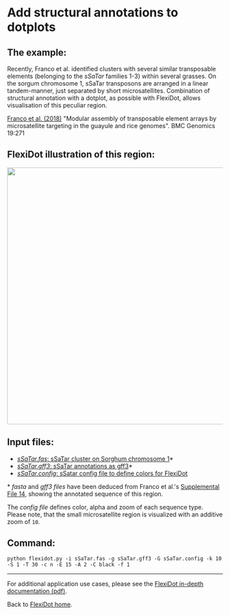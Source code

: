 # Add structural annotations to dotplots

## The example:
Recently, Franco et al. identified clusters with several similar transposable elements (belonging to the *sSaTar* families 1-3) within several grasses. On the sorgum chromosome 1, sSaTar transposons are arranged in a linear tandem-manner, just separated by short microsatellites.
Combination of structural annotation with a dotplot, as possible with FlexiDot, allows visualisation of this peculiar region.

[Franco et al. (2018)](https://bmcgenomics.biomedcentral.com/articles/10.1186/s12864-018-4653-6) "Modular assembly of transposable element arrays by microsatellite targeting in the guayule and rice genomes". BMC Genomics 19:271

## FlexiDot illustration of this region:
<img src="https://github.com/molbio-dresden/flexidot/blob/master/tests/test-data/sSaTar_example/sSaTar_cluster_flexi_300b.png" width="600">


## Input files:

- [*sSaTar.fas*: sSaTar cluster on Sorghum chromosome 1](https://github.com/molbio-dresden/flexidot/blob/master/tests/test-data/sSaTar_example/sSaTar.fas)*
- [*sSaTar.gff3*: sSaTar annotations as gff3](https://github.com/molbio-dresden/flexidot/blob/master/tests/test-data/sSaTar_example/sSaTar.gff3)*
- [*sSaTar.config*: sSatar config file to define colors for FlexiDot](https://github.com/molbio-dresden/flexidot/blob/master/tests/test-data/sSaTar_example/sSaTar.config)

\* *fasta* and *gff3 files* have been deduced from Franco et al.'s [Supplemental File 14](https://static-content.springer.com/esm/art%3A10.1186%2Fs12864-018-4653-6/MediaObjects/12864_2018_4653_MOESM14_ESM.pdf), showing the annotated sequence of this region.

The *config file* defines color, alpha and zoom of each sequence type. Please note, that the small microsatellite region is visualized with an additive zoom of `10`.

## Command:

```
python flexidot.py -i sSaTar.fas -g sSaTar.gff3 -G sSaTar.config -k 10 -S 1 -T 30 -c n -E 15 -A 2 -C black -f 1
```

---

For additional application use cases, please see the [FlexiDot in-depth documentation (pdf)](https://github.com/molbio-dresden/flexidot/blob/master/documentation/SupplementaryData.pdf).

Back to [FlexiDot home](https://github.com/molbio-dresden/flexidot).
